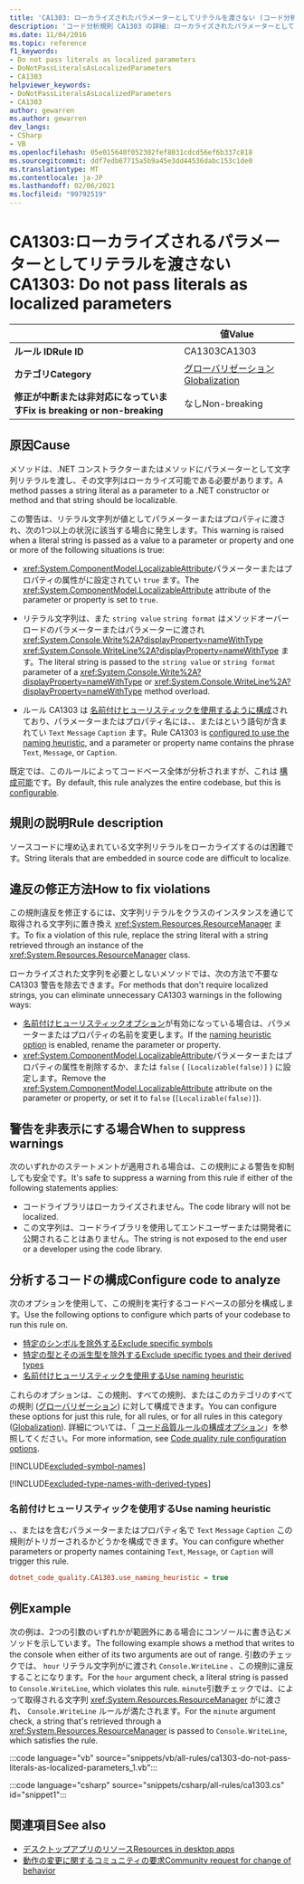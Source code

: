 ```yaml
---
title: 'CA1303: ローカライズされたパラメーターとしてリテラルを渡さない (コード分析)'
description: 'コード分析規則 CA1303 の詳細: ローカライズされたパラメーターとしてリテラルを渡さない'
ms.date: 11/04/2016
ms.topic: reference
f1_keywords:
- Do not pass literals as localized parameters
- DoNotPassLiteralsAsLocalizedParameters
- CA1303
helpviewer_keywords:
- DoNotPassLiteralsAsLocalizedParameters
- CA1303
author: gewarren
ms.author: gewarren
dev_langs:
- CSharp
- VB
ms.openlocfilehash: 05e015640f052302fef8031cdcd56ef6b337c818
ms.sourcegitcommit: ddf7edb67715a5b9a45e3dd44536dabc153c1de0
ms.translationtype: MT
ms.contentlocale: ja-JP
ms.lasthandoff: 02/06/2021
ms.locfileid: "99792519"
---
```

# <a name="ca1303-do-not-pass-literals-as-localized-parameters"></a><span data-ttu-id="55dcf-103">CA1303:ローカライズされるパラメーターとしてリテラルを渡さない</span><span class="sxs-lookup"><span data-stu-id="55dcf-103">CA1303: Do not pass literals as localized parameters</span></span>

| | <span data-ttu-id="55dcf-104">値</span><span class="sxs-lookup"><span data-stu-id="55dcf-104">Value</span></span> |
|-|-|
| <span data-ttu-id="55dcf-105">**ルール ID**</span><span class="sxs-lookup"><span data-stu-id="55dcf-105">**Rule ID**</span></span> |<span data-ttu-id="55dcf-106">CA1303</span><span class="sxs-lookup"><span data-stu-id="55dcf-106">CA1303</span></span>|
| <span data-ttu-id="55dcf-107">**カテゴリ**</span><span class="sxs-lookup"><span data-stu-id="55dcf-107">**Category**</span></span> |[<span data-ttu-id="55dcf-108">グローバリゼーション</span><span class="sxs-lookup"><span data-stu-id="55dcf-108">Globalization</span></span>](globalization-warnings.md)|
| <span data-ttu-id="55dcf-109">**修正が中断または非対応になっています**</span><span class="sxs-lookup"><span data-stu-id="55dcf-109">**Fix is breaking or non-breaking**</span></span> |<span data-ttu-id="55dcf-110">なし</span><span class="sxs-lookup"><span data-stu-id="55dcf-110">Non-breaking</span></span>|

## <a name="cause"></a><span data-ttu-id="55dcf-111">原因</span><span class="sxs-lookup"><span data-stu-id="55dcf-111">Cause</span></span>

<span data-ttu-id="55dcf-112">メソッドは、.NET コンストラクターまたはメソッドにパラメーターとして文字列リテラルを渡し、その文字列はローカライズ可能である必要があります。</span><span class="sxs-lookup"><span data-stu-id="55dcf-112">A method passes a string literal as a parameter to a .NET constructor or method and that string should be localizable.</span></span>

<span data-ttu-id="55dcf-113">この警告は、リテラル文字列が値としてパラメーターまたはプロパティに渡され、次の1つ以上の状況に該当する場合に発生します。</span><span class="sxs-lookup"><span data-stu-id="55dcf-113">This warning is raised when a literal string is passed as a value to a parameter or property and one or more of the following situations is true:</span></span>

- <span data-ttu-id="55dcf-114"><xref:System.ComponentModel.LocalizableAttribute>パラメーターまたはプロパティの属性がに設定されてい `true` ます。</span><span class="sxs-lookup"><span data-stu-id="55dcf-114">The <xref:System.ComponentModel.LocalizableAttribute> attribute of the parameter or property is set to `true`.</span></span>

- <span data-ttu-id="55dcf-115">リテラル文字列は、また `string value` `string format` はメソッドオーバーロードのパラメーターまたはパラメーターに渡され <xref:System.Console.Write%2A?displayProperty=nameWithType> <xref:System.Console.WriteLine%2A?displayProperty=nameWithType> ます。</span><span class="sxs-lookup"><span data-stu-id="55dcf-115">The literal string is passed to the `string value` or `string format` parameter of a <xref:System.Console.Write%2A?displayProperty=nameWithType> or <xref:System.Console.WriteLine%2A?displayProperty=nameWithType> method overload.</span></span>

- <span data-ttu-id="55dcf-116">ルール CA1303 は [名前付けヒューリスティックを使用するように構成](#use-naming-heuristic)されており、パラメーターまたはプロパティ名には、、またはという語句が含まれてい `Text` `Message` `Caption` ます。</span><span class="sxs-lookup"><span data-stu-id="55dcf-116">Rule CA1303 is [configured to use the naming heuristic](#use-naming-heuristic), and a parameter or property name contains the phrase `Text`, `Message`, or `Caption`.</span></span>

<span data-ttu-id="55dcf-117">既定では、このルールによってコードベース全体が分析されますが、これは [構成可能](#configure-code-to-analyze)です。</span><span class="sxs-lookup"><span data-stu-id="55dcf-117">By default, this rule analyzes the entire codebase, but this is [configurable](#configure-code-to-analyze).</span></span>

## <a name="rule-description"></a><span data-ttu-id="55dcf-118">規則の説明</span><span class="sxs-lookup"><span data-stu-id="55dcf-118">Rule description</span></span>

<span data-ttu-id="55dcf-119">ソースコードに埋め込まれている文字列リテラルをローカライズするのは困難です。</span><span class="sxs-lookup"><span data-stu-id="55dcf-119">String literals that are embedded in source code are difficult to localize.</span></span>

## <a name="how-to-fix-violations"></a><span data-ttu-id="55dcf-120">違反の修正方法</span><span class="sxs-lookup"><span data-stu-id="55dcf-120">How to fix violations</span></span>

<span data-ttu-id="55dcf-121">この規則違反を修正するには、文字列リテラルをクラスのインスタンスを通じて取得される文字列に置き換え <xref:System.Resources.ResourceManager> ます。</span><span class="sxs-lookup"><span data-stu-id="55dcf-121">To fix a violation of this rule, replace the string literal with a string retrieved through an instance of the <xref:System.Resources.ResourceManager> class.</span></span>

<span data-ttu-id="55dcf-122">ローカライズされた文字列を必要としないメソッドでは、次の方法で不要な CA1303 警告を除去できます。</span><span class="sxs-lookup"><span data-stu-id="55dcf-122">For methods that don't require localized strings, you can eliminate unnecessary CA1303 warnings in the following ways:</span></span>

- <span data-ttu-id="55dcf-123">[名前付けヒューリスティックオプション](#use-naming-heuristic)が有効になっている場合は、パラメーターまたはプロパティの名前を変更します。</span><span class="sxs-lookup"><span data-stu-id="55dcf-123">If the [naming heuristic option](#use-naming-heuristic) is enabled, rename the parameter or property.</span></span>
- <span data-ttu-id="55dcf-124"><xref:System.ComponentModel.LocalizableAttribute>パラメーターまたはプロパティの属性を削除するか、または `false` ( `[Localizable(false)]` ) に設定します。</span><span class="sxs-lookup"><span data-stu-id="55dcf-124">Remove the <xref:System.ComponentModel.LocalizableAttribute> attribute on the parameter or property, or set it to `false` (`[Localizable(false)]`).</span></span>

## <a name="when-to-suppress-warnings"></a><span data-ttu-id="55dcf-125">警告を非表示にする場合</span><span class="sxs-lookup"><span data-stu-id="55dcf-125">When to suppress warnings</span></span>

<span data-ttu-id="55dcf-126">次のいずれかのステートメントが適用される場合は、この規則による警告を抑制しても安全です。</span><span class="sxs-lookup"><span data-stu-id="55dcf-126">It's safe to suppress a warning from this rule if either of the following statements applies:</span></span>

- <span data-ttu-id="55dcf-127">コードライブラリはローカライズされません。</span><span class="sxs-lookup"><span data-stu-id="55dcf-127">The code library will not be localized.</span></span>
- <span data-ttu-id="55dcf-128">この文字列は、コードライブラリを使用してエンドユーザーまたは開発者に公開されることはありません。</span><span class="sxs-lookup"><span data-stu-id="55dcf-128">The string is not exposed to the end user or a developer using the code library.</span></span>

## <a name="configure-code-to-analyze"></a><span data-ttu-id="55dcf-129">分析するコードの構成</span><span class="sxs-lookup"><span data-stu-id="55dcf-129">Configure code to analyze</span></span>

<span data-ttu-id="55dcf-130">次のオプションを使用して、この規則を実行するコードベースの部分を構成します。</span><span class="sxs-lookup"><span data-stu-id="55dcf-130">Use the following options to configure which parts of your codebase to run this rule on.</span></span>

- [<span data-ttu-id="55dcf-131">特定のシンボルを除外する</span><span class="sxs-lookup"><span data-stu-id="55dcf-131">Exclude specific symbols</span></span>](#exclude-specific-symbols)
- [<span data-ttu-id="55dcf-132">特定の型とその派生型を除外する</span><span class="sxs-lookup"><span data-stu-id="55dcf-132">Exclude specific types and their derived types</span></span>](#exclude-specific-types-and-their-derived-types)
- [<span data-ttu-id="55dcf-133">名前付けヒューリスティックを使用する</span><span class="sxs-lookup"><span data-stu-id="55dcf-133">Use naming heuristic</span></span>](#use-naming-heuristic)

<span data-ttu-id="55dcf-134">これらのオプションは、この規則、すべての規則、またはこのカテゴリのすべての規則 ([グローバリゼーション](globalization-warnings.md)) に対して構成できます。</span><span class="sxs-lookup"><span data-stu-id="55dcf-134">You can configure these options for just this rule, for all rules, or for all rules in this category ([Globalization](globalization-warnings.md)).</span></span> <span data-ttu-id="55dcf-135">詳細については、「 [コード品質ルールの構成オプション](../code-quality-rule-options.md)」を参照してください。</span><span class="sxs-lookup"><span data-stu-id="55dcf-135">For more information, see [Code quality rule configuration options](../code-quality-rule-options.md).</span></span>

[!INCLUDE[excluded-symbol-names](~/includes/code-analysis/excluded-symbol-names.md)]

[!INCLUDE[excluded-type-names-with-derived-types](~/includes/code-analysis/excluded-type-names-with-derived-types.md)]

### <a name="use-naming-heuristic"></a><span data-ttu-id="55dcf-136">名前付けヒューリスティックを使用する</span><span class="sxs-lookup"><span data-stu-id="55dcf-136">Use naming heuristic</span></span>

<span data-ttu-id="55dcf-137">、、またはを含むパラメーターまたはプロパティ名で `Text` `Message` `Caption` この規則がトリガーされるかどうかを構成できます。</span><span class="sxs-lookup"><span data-stu-id="55dcf-137">You can configure whether parameters or property names containing `Text`, `Message`, or `Caption` will trigger this rule.</span></span>

```ini
dotnet_code_quality.CA1303.use_naming_heuristic = true
```

## <a name="example"></a><span data-ttu-id="55dcf-138">例</span><span class="sxs-lookup"><span data-stu-id="55dcf-138">Example</span></span>

<span data-ttu-id="55dcf-139">次の例は、2つの引数のいずれかが範囲外にある場合にコンソールに書き込むメソッドを示しています。</span><span class="sxs-lookup"><span data-stu-id="55dcf-139">The following example shows a method that writes to the console when either of its two arguments are out of range.</span></span> <span data-ttu-id="55dcf-140">引数のチェックでは、 `hour` リテラル文字列がに渡され `Console.WriteLine` 、この規則に違反することになります。</span><span class="sxs-lookup"><span data-stu-id="55dcf-140">For the `hour` argument check, a literal string is passed to `Console.WriteLine`, which violates this rule.</span></span> <span data-ttu-id="55dcf-141">`minute`引数チェックでは、によって取得される文字列 <xref:System.Resources.ResourceManager> がに渡され、 `Console.WriteLine` ルールが満たされます。</span><span class="sxs-lookup"><span data-stu-id="55dcf-141">For the `minute` argument check, a string that's retrieved through a <xref:System.Resources.ResourceManager> is passed to `Console.WriteLine`, which satisfies the rule.</span></span>

:::code language="vb" source="snippets/vb/all-rules/ca1303-do-not-pass-literals-as-localized-parameters_1.vb":::

:::code language="csharp" source="snippets/csharp/all-rules/ca1303.cs" id="snippet1":::

## <a name="see-also"></a><span data-ttu-id="55dcf-142">関連項目</span><span class="sxs-lookup"><span data-stu-id="55dcf-142">See also</span></span>

- [<span data-ttu-id="55dcf-143">デスクトップアプリのリソース</span><span class="sxs-lookup"><span data-stu-id="55dcf-143">Resources in desktop apps</span></span>](../../../framework/resources/index.md)
- [<span data-ttu-id="55dcf-144">動作の変更に関するコミュニティの要求</span><span class="sxs-lookup"><span data-stu-id="55dcf-144">Community request for change of behavior</span></span>](https://github.com/dotnet/roslyn-analyzers/issues/2933)
